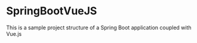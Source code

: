 # SpringBootVueJS
 This is a sample project structure of a Spring Boot application coupled with Vue.js
